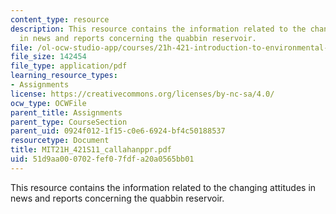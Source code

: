 ```yaml
---
content_type: resource
description: This resource contains the information related to the changing attitudes
  in news and reports concerning the quabbin reservoir.
file: /ol-ocw-studio-app/courses/21h-421-introduction-to-environmental-history-spring-2011/51d9aa000702fef07fdfa20a0565bb01_MIT21H_421S11_callahanppr.pdf
file_size: 142454
file_type: application/pdf
learning_resource_types:
- Assignments
license: https://creativecommons.org/licenses/by-nc-sa/4.0/
ocw_type: OCWFile
parent_title: Assignments
parent_type: CourseSection
parent_uid: 0924f012-1f15-c0e6-6924-bf4c50188537
resourcetype: Document
title: MIT21H_421S11_callahanppr.pdf
uid: 51d9aa00-0702-fef0-7fdf-a20a0565bb01
---
```

This resource contains the information related to the changing attitudes in news and reports concerning the quabbin reservoir.